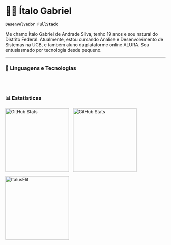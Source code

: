 # 👨‍💻 Ítalo Gabriel

**`Desenvolvedor FullStack`**

Me chamo Ítalo Gabriel de Andrade Silva, tenho 19 anos e sou natural do Distrito Federal. Atualmente, estou cursando Análise e Desenvolvimento de Sistemas na UCB, e também aluno da plataforme online ALURA. Sou entusiasmado por tecnologia desde pequeno.


---

### 🤖 Linguagens e Tecnologias

<br/>
<br/>

### 📊 Estatísticas

<p>
  <img 
    align="left" 
    alt="GitHub Stats" 
    height="200" 
    style="padding-right: 10px;" 
    src="https://github-readme-stats.vercel.app/api?username=italuselit&show_icons=true&theme=tokyonight&include_all_commits=true&locale=pt-br" 
  />

<img 
      align="center" 
      alt="GitHub Stats" 
      height="200" 
      src="https://github-readme-stats.vercel.app/api/top-langs/?username=larissakich&theme=tokyonight&layout=compact&custom_title=Tecnologias&langs_count=9" 
  />
</p>
<p>
<img align="center" 
   height="200" 
  src="https://github-readme-streak-stats.herokuapp.com/?user=italuselit&theme=tokyonight&layout=compact" alt="ItalusElit" />
</p>
